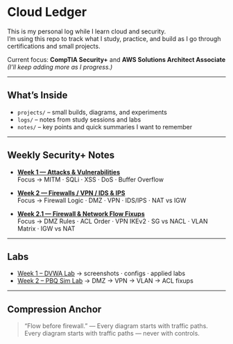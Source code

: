 # Cloud Ledger

This is my personal log while I learn cloud and security.  
I’m using this repo to track what I study, practice, and build as I go through certifications and small projects.

Current focus: **CompTIA Security+** and **AWS Solutions Architect Associate**  
*(I’ll keep adding more as I progress.)*

---

## What’s Inside
- `projects/` – small builds, diagrams, and experiments  
- `logs/` – notes from study sessions and labs  
- `notes/` – key points and quick summaries I want to remember  

---

## Weekly Security+ Notes

- [**Week 1 — Attacks & Vulnerabilities**](./notes/week1%20(sec+)/)  
  Focus → MITM · SQLi · XSS · DoS · Buffer Overflow

- [**Week 2 — Firewalls / VPN / IDS & IPS**](notes/week2%20(sec+)/)  
  Focus → Firewall Logic · DMZ · VPN · IDS/IPS · NAT vs IGW

- [**Week 2.1 — Firewall & Network Flow Fixups**](notes/week2%20(sec+)/week%202.1/)  
  Focus → DMZ Rules · ACL Order · VPN IKEv2 · SG vs NACL · VLAN Matrix · IGW vs NAT

---

## Labs

- [Week 1 – DVWA Lab](./logs/DVWA%20lab/) → screenshots · configs · applied labs
- [Week 2 – PBQ Sim Lab](./logs/PBQs/) → DMZ → VPN → VLAN → ACL fixups  

---

## Compression Anchor
> “Flow before firewall.” — Every diagram starts with traffic paths.
Every diagram starts with traffic paths — never with controls.

